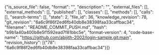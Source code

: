 {"is_source_file": false, "format": "", "description": "", "external_files": [], "external_methods": [], "published": [], "classes": [], "methods": [], "calls": [], "search-terms": [], "state": 2, "file_id": 36, "knowledge_revision": 78, "git_revision": "6a6c9f86f2ed6fb40db8e38398faa33caffbac34", "filename": "README_COMMIT_PUSH.md", "hash": "b9b1a40a400b8e5f1592ead7f81bbc5e", "format-version": 4, "code-base-name": "https://github.com/abijith-2002/login-sample.git:main", "revision_history": [{"78": "6a6c9f86f2ed6fb40db8e38398faa33caffbac34"}]}